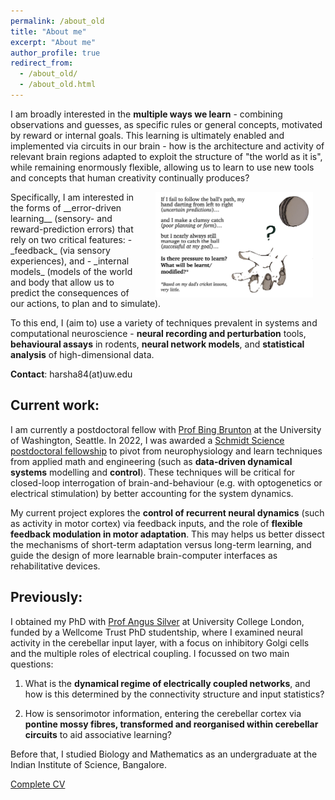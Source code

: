 ```yaml
---
permalink: /about_old
title: "About me"
excerpt: "About me"
author_profile: true
redirect_from:
  - /about_old/
  - /about_old.html
---
```


I am broadly interested in the __multiple ways we learn__  - combining observations and guesses, as specific rules or general concepts, motivated by reward or internal goals. This learning is ultimately enabled and implemented via circuits in our brain - how is the architecture and activity of relevant brain regions adapted to exploit the structure of "the world as it is", while remaining enormously flexible, allowing us to learn to use new tools and concepts that human creativity continually produces?

<img align="right" src="/images/cricket.png" alt="Hand ready to catch ball" hspace=20px width="50%" />
Specifically, I am interested in the forms of __error-driven learning__ (sensory- and reward-prediction errors) that rely on two critical features:
- _feedback_ (via sensory experiences), and 
- _internal models_ (models of the world and body that allow us to predict the consequences of our actions, to plan and to simulate). 


To this end, I (aim to) use a variety of techniques prevalent in systems and computational neuroscience - __neural recording and perturbation__ tools, __behavioural assays__ in rodents, __neural network models__, and __statistical analysis__ of high-dimensional data.



__Contact__: harsha84(at)uw.edu

## Current work:
I am currently a postdoctoral fellow with [Prof Bing Brunton](https://www.bingbrunton.com/) at the University of Washington, Seattle. In 2022, I was awarded a [Schmidt Science postdoctoral fellowship](https://schmidtsciencefellows.org/fellows/?fellow-keyword=&fellow-year=2022&filter=true) to pivot from neurophysiology and learn techniques from applied math and engineering (such as __data-driven dynamical systems__ modelling and __control__). These techniques will be critical for closed-loop interrogation of brain-and-behaviour (e.g. with optogenetics or electrical stimulation) by better accounting for the system dynamics.

My current project explores the __control of recurrent neural dynamics__ (such as activity in motor cortex) via feedback inputs, and the role of __flexible feedback modulation in motor adaptation__. This may helps us better dissect the mechanisms of short-term adaptation versus long-term learning, and guide the design of more learnable brain-computer interfaces as rehabilitative devices.

## Previously:
I obtained my PhD with [Prof Angus Silver](https://silverlab.org/) at University College London, funded by a Wellcome Trust PhD studentship, where I examined neural activity in the cerebellar input layer, with a focus on inhibitory Golgi cells and the multiple roles of electrical coupling. I focussed on two main questions:

1. What is the __dynamical regime of electrically coupled networks__, and how is this determined by the connectivity structure and input statistics?

2. How is sensorimotor information, entering the cerebellar cortex via __pontine mossy fibres, transformed and reorganised within cerebellar circuits__ to aid associative learning?


Before that, I studied Biology and Mathematics as an undergraduate at the Indian Institute of Science, Bangalore.

[Complete CV](files/GURNANI_Harsha_CV.pdf)
